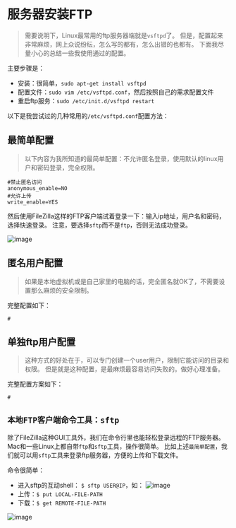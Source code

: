 # 服务器安装FTP
> 需要说明下，Linux最常用的ftp服务器端就是`vsftpd`了。
但是，配置起来非常麻烦，网上众说纷纭，怎么写的都有，怎么出错的也都有。
下面我尽量小心的总结一些我使用通过的配置。

主要步骤是：
- 安装：很简单，`sudo apt-get install vsftpd`
- 配置文件：`sudo vim /etc/vsftpd.conf`，然后按照自己的需求配置文件
- 重启ftp服务：`sudo /etc/init.d/vsftpd restart`

以下是我尝试过的几种常用的`/etc/vsftpd.conf`配置方法：

## 最简单配置
> 以下内容为我所知道的最简单配置：不允许匿名登录，使用默认的linux用户和密码登录，完全权限。

```shell
#禁止匿名访问
anonymous_enable=NO
#允许上传
write_enable=YES
```
然后使用FileZilla这样的FTP客户端试着登录一下：输入ip地址，用户名和密码，选择快速登录。
注意，要选择`sftp`而不是`ftp`，否则无法成功登录。

![image](https://user-images.githubusercontent.com/14041622/40574349-c9903348-6102-11e8-958b-56e6c7212818.png)

## 匿名用户配置
> 如果是本地虚拟机或是自己家里的电脑的话，完全匿名就OK了，不需要设置那么麻烦的安全限制。

完整配置如下：
```shell
#
```

## 单独ftp用户配置
> 这种方式的好处在于，可以专门创建一个user用户，限制它能访问的目录和权限。
但是就是这种配置，是最麻烦最容易访问失败的。做好心理准备。

完整配置方案如下：
```shell
# 
```

## `本地FTP客户端命令工具：sftp`
除了FileZilla这种GUI工具外，我们在命令行里也能轻松登录远程的FTP服务器。Mac和一些Linux上都自带`ftp`和`sftp`工具，操作很简单。
比如上述`最简单配置`，我们就可以用`sftp`工具来登录ftp服务器，方便的上传和下载文件。

命令很简单：
- 进入sftp的互动shell： `$ sftp USER@IP`，如：
![image](https://user-images.githubusercontent.com/14041622/40578181-4e68fb38-6142-11e8-9c40-05b85b4fc699.png)
- 上传：`$ put LOCAL-FILE-PATH`
- 下载：`$ get REMOTE-FILE-PATH`

![image](https://user-images.githubusercontent.com/14041622/40578198-9ed8f85c-6142-11e8-8aae-47bd5097b981.png)

